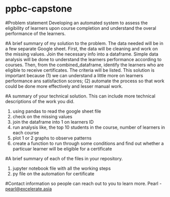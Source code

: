 # ppbc-capstone
#Problem statement 
Developing an automated system to assess the eligibility of learners upon course completion and understand the overal performance of the learners. 

#A brief summary of my solution to the problem. 
The data needed will be in a few separate Google sheet. 
First, the data will be cleaning and work on the missing values.
Join the necessary info into a dataframe. Simple data analysis will be done to understand the learners performance according to courses.
Then, from the combined_dataframe, identify the learners who are eligible to receive certificates. The criteria will be listed.
This solution is important because 
(1) we can understand a little more on learners performance ans satisfaction scores; 
(2) automate the process so that work could be done more effectively and lesser manual work.

#A summary of your technical solution. This can include more technical descriptions of the work you did.
1. using pandas to read the google sheet file
2. check on the missing values
3. join the dataframe into 1 on learners ID
4. run analysis like, the top 10 students in the course, number of learners in each course
5. plot 1 or 2 graphs to observe patterns
6. create a function to run through some conditions and find out whether a particuar learner will be eligible for a certificate

#A brief summary of each of the files in your repository.
1. jupyter notebook file with all the working steps
2. py file on the automation for certificate

#Contact information so people can reach out to you to learn more.
Pearl - pearl@excelerate.asia
